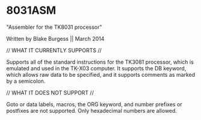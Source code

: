8031ASM
=======

"Assembler for the TK8031 processor"

Written by Blake Burgess || March 2014

// WHAT IT CURRENTLY SUPPORTS //

Supports all of the standard instructions for the TK3081 processor, which is emulated and used in the TK-X03 computer. It supports the DB keyword, which allows raw data to be specified, and it supports comments as marked by a semicolon.


// WHAT IT DOES NOT SUPPORT //

Goto or data labels, macros, the ORG keyword, and number prefixes or postfixes are not supported. Only hexadecimal numbers are allowed.
